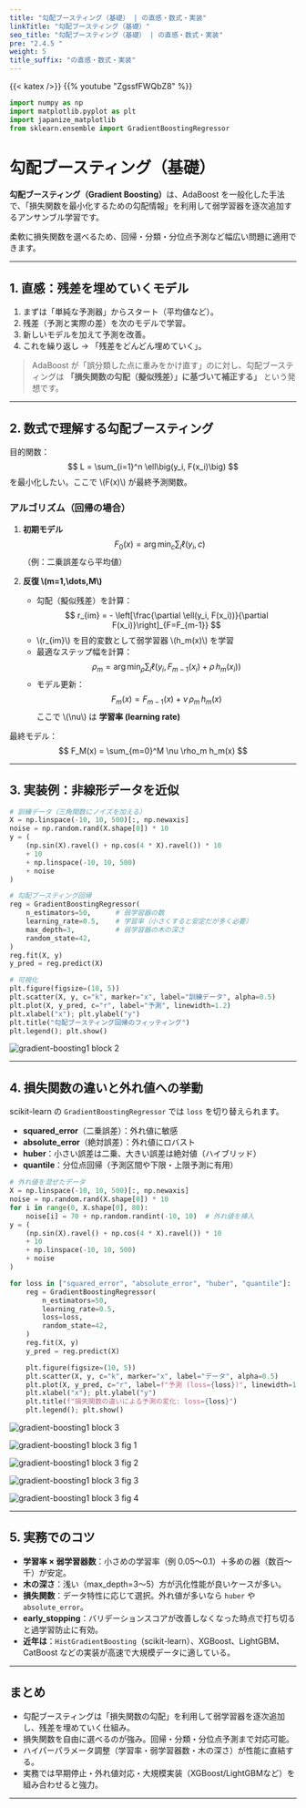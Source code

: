 ```yaml
---
title: "勾配ブースティング（基礎） | の直感・数式・実装"
linkTitle: "勾配ブースティング（基礎）"
seo_title: "勾配ブースティング（基礎） | の直感・数式・実装"
pre: "2.4.5 "
weight: 5
title_suffix: "の直感・数式・実装"
---
```


{{< katex />}}
{{% youtube "ZgssfFWQbZ8" %}}

```python
import numpy as np
import matplotlib.pyplot as plt
import japanize_matplotlib
from sklearn.ensemble import GradientBoostingRegressor
```

# 勾配ブースティング（基礎）

<div class="pagetop-box">
  <p><b>勾配ブースティング（Gradient Boosting）</b>は、AdaBoost を一般化した手法で、「損失関数を最小化するための勾配情報」を利用して弱学習器を逐次追加するアンサンブル学習です。</p>
  <p>柔軟に損失関数を選べるため、回帰・分類・分位点予測など幅広い問題に適用できます。</p>
</div>

---

## 1. 直感：残差を埋めていくモデル

1. まずは「単純な予測器」からスタート（平均値など）。  
2. 残差（予測と実際の差）を次のモデルで学習。  
3. 新しいモデルを加えて予測を改善。  
4. これを繰り返し → 「残差をどんどん埋めていく」。  

> AdaBoost が「誤分類した点に重みをかけ直す」のに対し、勾配ブースティングは **「損失関数の勾配（擬似残差）」に基づいて補正する」** という発想です。

---

## 2. 数式で理解する勾配ブースティング

目的関数：
$$
L = \sum_{i=1}^n \ell\big(y_i, F(x_i)\big)
$$
を最小化したい。ここで \\(F(x)\\) が最終予測関数。

### アルゴリズム（回帰の場合）
1. **初期モデル**
$$
F_0(x) = \arg\min_c \sum_i \ell(y_i, c)
$$
（例：二乗誤差なら平均値）

2. **反復 \\(m=1,\dots,M\\)**
   - 勾配（擬似残差）を計算：
     $$
     r_{im} = - \left[\frac{\partial \ell(y_i, F(x_i))}{\partial F(x_i)}\right]_{F=F_{m-1}}
     $$
   - \\(r_{im}\\) を目的変数として弱学習器 \\(h_m(x)\\) を学習
   - 最適なステップ幅を計算：
     $$
     \rho_m = \arg\min_\rho \sum_i \ell\big(y_i, F_{m-1}(x_i) + \rho \, h_m(x_i)\big)
     $$
   - モデル更新：
     $$
     F_m(x) = F_{m-1}(x) + \nu \, \rho_m \, h_m(x)
     $$
     ここで \\(\nu\\) は **学習率 (learning rate)**

最終モデル：
$$
F_M(x) = \sum_{m=0}^M \nu \rho_m h_m(x)
$$

---

## 3. 実装例：非線形データを近似

```python
# 訓練データ（三角関数にノイズを加える）
X = np.linspace(-10, 10, 500)[:, np.newaxis]
noise = np.random.rand(X.shape[0]) * 10
y = (
    (np.sin(X).ravel() + np.cos(4 * X).ravel()) * 10
    + 10
    + np.linspace(-10, 10, 500)
    + noise
)

# 勾配ブースティング回帰
reg = GradientBoostingRegressor(
    n_estimators=50,      # 弱学習器の数
    learning_rate=0.5,    # 学習率（小さくすると安定だが多く必要）
    max_depth=3,          # 弱学習器の木の深さ
    random_state=42,
)
reg.fit(X, y)
y_pred = reg.predict(X)

# 可視化
plt.figure(figsize=(10, 5))
plt.scatter(X, y, c="k", marker="x", label="訓練データ", alpha=0.5)
plt.plot(X, y_pred, c="r", label="予測", linewidth=1.2)
plt.xlabel("x"); plt.ylabel("y")
plt.title("勾配ブースティング回帰のフィッティング")
plt.legend(); plt.show()
```

![gradient-boosting1 block 2](/images/basic/ensemble/gradient-boosting1_block02.svg)

---

## 4. 損失関数の違いと外れ値への挙動

scikit-learn の `GradientBoostingRegressor` では `loss` を切り替えられます。

- **squared_error**（二乗誤差）：外れ値に敏感  
- **absolute_error**（絶対誤差）：外れ値にロバスト  
- **huber**：小さい誤差は二乗、大きい誤差は絶対値（ハイブリッド）  
- **quantile**：分位点回帰（予測区間や下限・上限予測に有用）

```python
# 外れ値を混ぜたデータ
X = np.linspace(-10, 10, 500)[:, np.newaxis]
noise = np.random.rand(X.shape[0]) * 10
for i in range(0, X.shape[0], 80):
    noise[i] = 70 + np.random.randint(-10, 10)  # 外れ値を挿入
y = (
    (np.sin(X).ravel() + np.cos(4 * X).ravel()) * 10
    + 10
    + np.linspace(-10, 10, 500)
    + noise
)

for loss in ["squared_error", "absolute_error", "huber", "quantile"]:
    reg = GradientBoostingRegressor(
        n_estimators=50,
        learning_rate=0.5,
        loss=loss,
        random_state=42,
    )
    reg.fit(X, y)
    y_pred = reg.predict(X)

    plt.figure(figsize=(10, 5))
    plt.scatter(X, y, c="k", marker="x", label="データ", alpha=0.5)
    plt.plot(X, y_pred, c="r", label=f"予測 (loss={loss})", linewidth=1.2)
    plt.xlabel("x"); plt.ylabel("y")
    plt.title(f"損失関数の違いによる予測の変化: loss={loss}")
    plt.legend(); plt.show()
```

![gradient-boosting1 block 3](/images/basic/ensemble/gradient-boosting1_block03.svg)

![gradient-boosting1 block 3 fig 1](/images/basic/ensemble/gradient-boosting1_block03_fig01.svg)

![gradient-boosting1 block 3 fig 2](/images/basic/ensemble/gradient-boosting1_block03_fig02.svg)

![gradient-boosting1 block 3 fig 3](/images/basic/ensemble/gradient-boosting1_block03_fig03.svg)

![gradient-boosting1 block 3 fig 4](/images/basic/ensemble/gradient-boosting1_block03_fig04.svg)

---

## 5. 実務でのコツ

- **学習率 × 弱学習器数**：小さめの学習率（例 0.05〜0.1）＋多めの器（数百〜千）が安定。  
- **木の深さ**：浅い（max_depth=3〜5）方が汎化性能が良いケースが多い。  
- **損失関数**：データ特性に応じて選択。外れ値が多いなら `huber` や `absolute_error`。  
- **early_stopping**：バリデーションスコアが改善しなくなった時点で打ち切ると過学習防止に有効。  
- **近年は**：`HistGradientBoosting`（scikit-learn）、XGBoost、LightGBM、CatBoost などの実装が高速で大規模データに適している。  

---

## まとめ

- 勾配ブースティングは「損失関数の勾配」を利用して弱学習器を逐次追加し、残差を埋めていく仕組み。  
- 損失関数を自由に選べるのが強み。回帰・分類・分位点予測まで対応可能。  
- ハイパーパラメータ調整（学習率・弱学習器数・木の深さ）が性能に直結する。  
- 実務では早期停止・外れ値対応・大規模実装（XGBoost/LightGBMなど）を組み合わせると強力。  

---
